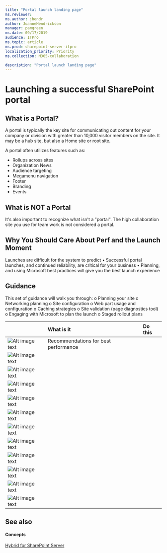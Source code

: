 ```yaml
---
title: "Portal launch landing page"
ms.reviewer: 
ms.author: jhendr
author: JoanneHendrickson
manager: pamgreen
ms.date: 09/17/2019
audience: ITPro
ms.topic: article
ms.prod: sharepoint-server-itpro
localization_priority: Priority
ms.collection: M365-collaboration

description: "Portal launch landing page"
---
```


# Launching a successful SharePoint portal 

## 

## What is a Portal?

A portal is typically the key site for communicating out content for your company or division with greater than 10,000 visitor members on the site.  It may be a hub site, but also a Home site or root site.

A portal often utilizes features such as: 

- Rollups across sites 
- Organization News 
- Audience targeting 
- Megamenu navigation 
- Footer 
- Branding 
- Events 
 
## What is NOT a Portal 

It's also important to recognize what isn't a "portal".  The high collaboration site you use for team work is not considered a portal.
 
## Why You Should Care About Perf and the Launch Moment 

Launches are difficult for the system to predict 
•	Successful portal launches, and continued reliability, are critical for your business 
•	Planning, and using Microsoft best practices will give you the best launch experience 
 
## Guidance 
This set of guidance will walk you through: 
o	Planning your site 
o	Networking planning 
o	Site configuration 
o	Web part usage and configuration 
o	Caching strategies 
o	Site validation (page diagnostics tool) 
o	Engaging with Microsoft to plan the launch 
o	Staged rollout plans 
 

  
||**What is it**|**Do this**|
|:-----|:-----|:-----|
|![Alt image text](https://docs.microsoft.com/en-us/office/media/icons/PNGs/task-checklist-planning-blue-32.png "Limitations")|Recommendations for best performance||</br>
|![Alt image text](https://docs.microsoft.com/en-us/Office/media/icons/PNGs/picture-photo-blue-32.png "Optimize images")|||
|![Alt image text](https://docs.microsoft.com/en-us/Office/media/icons/PNGs/graph-4-blue-32.png "Caching 3rd party web parts")|||
|![Alt image text](https://docs.microsoft.com/en-us/Office/media/icons/PNGs/toolbox-32.png "Modern diagnostics tool")|||
|![Alt image text](https://docs.microsoft.com/en-us/Office/media/icons/PNGs/globe-hyperlink-blue-32.png "CDN")|||
|![Alt image text](https://docs.microsoft.com/en-us/Office/media/icons/PNGs/deploy-blue-32.png "Staged rollout")|||
|![Alt image text](https://docs.microsoft.com/en-us/Office/media/icons/PNGs/security-blue-32.png "Security groups")|||
|![Alt image text](https://docs.microsoft.com/en-us/Office/media/icons/PNGs/files-blue-32.png "iFrames")|||
|![Alt image text](https://docs.microsoft.com/en-us/Office/media/icons/PNGs/analytics-usage-report-blue-32.png "Slow web parts")|||
|![Alt image text](https://docs.microsoft.com/en-us/Office/media/icons/PNGs/bandwidth-blue-32.png "Page weight")|||
|![Alt image text](https://docs.microsoft.com/en-us/Office/media/icons/PNGs/frame-blue-32.png "Embedded and Iframe")|||
|![Alt image text](https://docs.microsoft.com/en-us/Office/media/icons/PNGs/task-list-planning-blue-32.png "Calls on a page")|||


   
## See also

#### Concepts

[Hybrid for SharePoint Server](hybrid.md)

